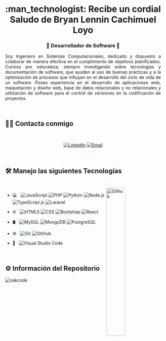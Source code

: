 <h1 align="center">:man_technologist: Recibe un cordial Saludo de Bryan Lennin Cachimuel Loyo</h1>
<h3 align="center">🚀 Desarrollador de Software 🚀</h3>

<p align="justify">Soy Ingeniero en Sistemas Computacionales, dedicado y dispuesto a colaborar de manera efectiva en el cumplimiento de objetivos planificados. Curioso por naturaleza, siempre investigando sobre tecnologías y documentación de software, que ayuden al uso de buenas prácticas y a la optimización de procesos que influyan en el desarrollo del ciclo de vida de un software. Poseo experiencia en el desarrollo de aplicaciones web, maquetación y diseño web, base de datos relacionales y no relacionales y utilización de software para el control de versiones en la codificación de proyectos.</p>

</br>

## 🤝🏻 Contacta conmigo

</br>
<p align="center">
<a href="https://www.linkedin.com/in/bryancachimuel/" target="_blank"><img alt="LinkedIn" src="https://img.shields.io/badge/LinkedIn-@bryancachimuel-blue?style=flat&logo=linkedin"></a>
<a href="mailto:blcachimuell@gmail.com"><img alt="Email" src="https://img.shields.io/badge/Email-blcachimuell@gmail.com-blue?style=flat&logo=gmail"></a>

</p>

</br>

## 🛠️ Manejo las siguientes Tecnologías

</br>
<img width="35%" align="right" alt="Github" src="https://user-images.githubusercontent.com/48678280/88862734-4903af80-d201-11ea-968b-9c939d88a37c.gif" />

- 💻 &nbsp;
  ![JavaScript](https://img.shields.io/badge/-JavaScript-333333?style=flat&logo=javascript)
  ![PHP](https://img.shields.io/badge/-PHP-333333?style=flat&logo=php)
  ![Python](https://img.shields.io/badge/-Python-333333?style=flat&logo=python)
  ![Node.js](https://img.shields.io/badge/-Node.js-333333?style=flat&logo=node.js)
  ![TypeScript.js](https://img.shields.io/badge/-TypeScript-333333?style=flat&logo=typescript)
  ![Laravel](https://img.shields.io/badge/-Laravel-333333?style=flat&logo=laravel)

- 🌐 &nbsp;
  ![HTML5](https://img.shields.io/badge/-HTML5-333333?style=flat&logo=HTML5)
  ![CSS](https://img.shields.io/badge/-CSS-333333?style=flat&logo=CSS3&logoColor=1572B6)
  ![Bootstrap](https://img.shields.io/badge/-Bootstrap-333333?style=flat&logo=bootstrap&logoColor=563D7C)
  ![React](https://img.shields.io/badge/-React-333333?style=flat&logo=react)
- 🛢 &nbsp;
  ![MySQL](https://img.shields.io/badge/-MySQL-333333?style=flat&logo=mysql)
  ![MongoDB](https://img.shields.io/badge/-MongoDB-333333?style=flat&logo=mongodb)
  ![PostgreSQL](https://img.shields.io/badge/-PostgreSQL-333333?style=flat&logo=postgresql)
- ⚙️ &nbsp;
  ![Git](https://img.shields.io/badge/-Git-333333?style=flat&logo=git)
  ![GitHub](https://img.shields.io/badge/-GitHub-333333?style=flat&logo=github)
- 🔧 &nbsp;
  ![Visual Studio Code](https://img.shields.io/badge/-Visual%20Studio%20Code-333333?style=flat&logo=visual-studio-code&logoColor=007ACC)

</br>
 
 ## ⚙️ Información del Repositorio
  
<p><img align="center" src="https://github-readme-streak-stats.herokuapp.com/?user=BryanCachimuel&theme=dracula" alt="sakcode" /></p>

